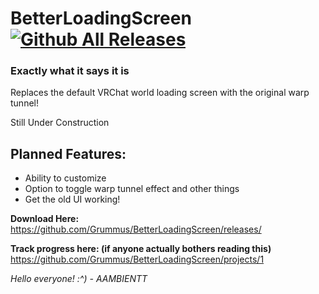 # BetterLoadingScreen [![Github All Releases](https://img.shields.io/github/downloads/Grummus/BetterLoadingScreen/total.svg)]()
### Exactly what it says it is

Replaces the default VRChat world loading screen with the original warp tunnel!

Still Under Construction

## Planned Features:
 - Ability to customize
 - Option to toggle warp tunnel effect and other things
 - Get the old UI working!

**Download Here:**  
https://github.com/Grummus/BetterLoadingScreen/releases/

**Track progress here: (if anyone actually bothers reading this)**
https://github.com/Grummus/BetterLoadingScreen/projects/1


*Hello everyone! :^) - AAMBIENTT*
